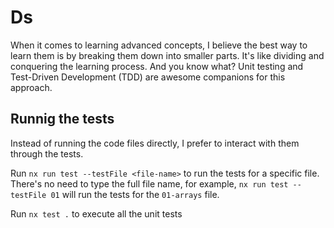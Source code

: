 # Ds

When it comes to learning advanced concepts,
I believe the best way to learn them is by breaking them down into smaller parts.
It's like dividing and conquering the learning process. And you know what? Unit testing and Test-Driven Development (TDD) are awesome companions for this approach.

## Runnig the tests
Instead of running the code files directly, I prefer to interact with them through the tests.

Run `nx run test --testFile <file-name>` to run the tests for a specific file.
There's no need to type the full file name, for example, `nx run test --testFile 01` will run the tests for the `01-arrays` file.

Run `nx test .` to execute all the unit tests
